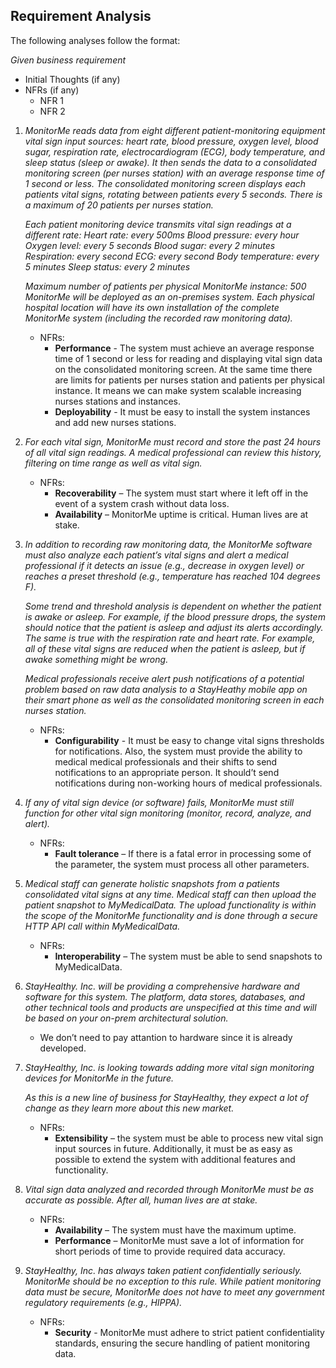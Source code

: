 ## Requirement Analysis
The following analyses follow the format:

*Given business requirement*
  * Initial Thoughts (if any)
  * NFRs (if any)
    * NFR 1
    * NFR 2


1. *MonitorMe reads data from eight different patient-monitoring equipment vital sign input sources: heart rate, blood pressure, oxygen level, blood sugar, respiration rate, electrocardiogram (ECG), body temperature, and sleep status (sleep or awake). It then sends the data to a consolidated monitoring screen (per nurses station) with an average response time of 1 second or less. The consolidated monitoring screen displays each patients vital signs, rotating between patients every 5 seconds. There is a maximum of 20 patients per nurses station.*

   *Each patient monitoring device transmits vital sign readings at a different rate: Heart rate: every 500ms
    Blood pressure: every hour
    Oxygen level: every 5 seconds 
    Blood sugar: every 2 minutes 
    Respiration: every second
    ECG: every second
    Body temperature: every 5 minutes 
    Sleep status: every 2 minutes*

   *Maximum number of patients per physical MonitorMe instance: 500*
   *MonitorMe will be deployed as an on-premises system. Each physical hospital location will have its own installation of the complete MonitorMe system (including the recorded raw monitoring data).*

   * NFRs:
     * **Performance** - The system must achieve an average response time of 1 second or less for reading and displaying vital sign data on the consolidated monitoring screen. At the same time there are limits for patients per nurses station and patients per physical instance. It means we can make system scalable increasing nurses stations and instances.  
     * **Deployability** - It must be easy to install the system instances and add new nurses stations.



2. *For each vital sign, MonitorMe must record and store the past 24 hours of all vital sign readings. A medical professional can review this history, filtering on time range as well as vital sign.*

   * NFRs: 
     * **Recoverability** – The system must start where it left off in the event of a system crash without data loss.
     * **Availability** – MonitorMe uptime is critical. Human lives are at stake.


3. *In addition to recording raw monitoring data, the MonitorMe software must also analyze each patient’s vital signs and alert a medical professional if it detects an issue (e.g., decrease in oxygen level) or reaches a preset threshold (e.g., temperature has reached 104 degrees F).*
	
   *Some trend and threshold analysis is dependent on whether the patient is awake or asleep. For example, if the blood pressure drops, the system should notice that the patient is asleep and adjust its alerts accordingly. The same is true with the respiration rate and heart rate. For example, all of these vital signs are reduced when the patient is asleep, but if awake something might be wrong.*

   *Medical professionals receive alert push notifications of a potential problem based on raw data analysis to a StayHeathy mobile app on their smart phone as well as the consolidated monitoring screen in each nurses station.*
   
   * NFRs:
     * **Configurability** - It must be easy to change vital signs thresholds for notifications. Also, the system must provide the ability to medical medical professionals and their shifts to send notifications to an appropriate person. It should’t send notifications during non-working hours of medical professionals.
     

4. *If any of vital sign device (or software) fails, MonitorMe must still function for other vital sign monitoring (monitor, record, analyze, and alert).* 

   * NFRs:
     * **Fault tolerance** – If there is a fatal error in processing some of the parameter, the system must process all other parameters.


5. *Medical staff can generate holistic snapshots from a patients consolidated vital signs at any time. Medical staff can then upload the patient snapshot to MyMedicalData. The upload functionality is within the scope of the MonitorMe functionality and is done through a secure HTTP API call within MyMedicalData.*

   * NFRs:
     * **Interoperability** – The system must be able to send snapshots to MyMedicalData. 


6. *StayHealthy. Inc. will be providing a comprehensive hardware and software for this system. The platform, data stores, databases, and other technical tools and products are unspecified at this time and will be based on your on-prem architectural solution.*
   * We don’t need to pay attantion to hardware since it is already developed. 

7. *StayHealthy, Inc. is looking towards adding more vital sign monitoring devices for MonitorMe in the future.* 

   *As this is a new line of business for StayHealthy, they expect a lot of change as they learn more about this new market.* 

   * NFRs:
     * **Extensibility** – the system must be able to process new vital sign input sources in future. Additionally, it must be as easy as possible to extend the system with additional features and functionality.
 
8. *Vital sign data analyzed and recorded through MonitorMe must be as accurate as possible. After all, human lives are at stake.* 

   * NFRs:
     * **Availability** – The system must have the maximum uptime.
     * **Performance** – MonitorMe must save a lot of information for short periods of time to provide required data accuracy.

9. *StayHealthy, Inc. has always taken patient confidentially seriously. MonitorMe should be no exception to this rule. While patient monitoring data must be secure, MonitorMe does not have to meet any government regulatory requirements (e.g., HIPPA).* 
   
   * NFRs:
     * **Security** - MonitorMe must adhere to strict patient confidentiality standards, ensuring the secure handling of patient monitoring data.
